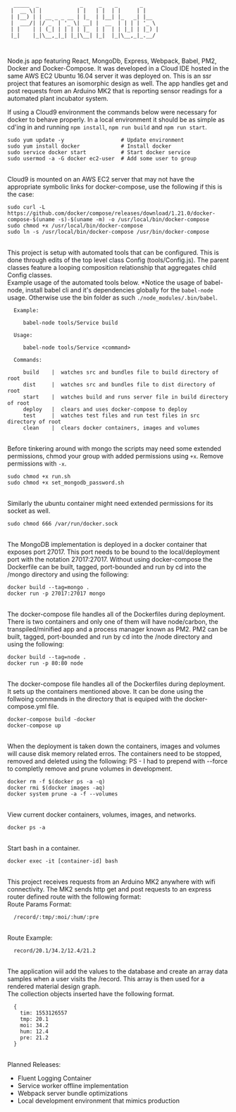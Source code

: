 ```
  _____  _             _     _    _       _     
 |  __ \| |           | |   | |  | |     | |    
 | |__) | | __ _ _ __ | |_  | |__| |_   _| |__  
 |  ___/| |/ _` | '_ \| __| |  __  | | | | '_ \ 
 | |    | | (_| | | | | |_  | |  | | |_| | |_) |
 |_|    |_|\__,_|_| |_|\__| |_|  |_|\__,_|_.__/ 
                                                
                                                
```

Node.js app featuring React, MongoDb, Express, Webpack, Babel, PM2, Docker and 
Docker-Compose. It was developed in a Cloud IDE hosted in the same AWS EC2 Ubuntu 
16.04 server it was deployed on. This is an ssr project that features an isomorphic 
design as well. The app handles get and post requests from an Arduino MK2 that is
reporting sensor readings for a automated plant incubator system.

If using a Cloud9 environment the commands below were necessary for docker to behave
properly. In a local environment it should be as simple as cd'ing in and running 
`npm install`, `npm run build` and `npm run start`.

```
sudo yum update -y                  # Update environment
sudo yum install docker             # Install docker
sudo service docker start           # Start docker service
sudo usermod -a -G docker ec2-user  # Add some user to group
```
\
Cloud9 is mounted on an AWS EC2 server that may not have the appropriate symbolic links
for docker-compose, use the following if this is the case:
```
sudo curl -L https://github.com/docker/compose/releases/download/1.21.0/docker-compose-$(uname -s)-$(uname -m) -o /usr/local/bin/docker-compose
sudo chmod +x /usr/local/bin/docker-compose
sudo ln -s /usr/local/bin/docker-compose /usr/bin/docker-compose
```
\
This project is setup with automated tools that can be configured. This is done through
edits of the top level class Config (tools/Config.js). The parent classes feature a
looping composition relationship that aggregates child Config classes.
\
Example usage of the automated tools below.
*Notice the usage of babel-node, install babel cli and it's dependencies globally for
the `babel-node` usage. Otherwise use the bin folder as such `./node_modules/.bin/babel`.

```
  Example:

     babel-node tools/Service build

  Usage:

     babel-node tools/Service <command>

  Commands:

     build    |  watches src and bundles file to build directory of root
     dist     |  watches src and bundles file to dist directory of root
     start    |  watches build and runs server file in build directory of root
     deploy   |  clears and uses docker-compose to deploy
     test     |  watches test files and run test files in src directory of root
     clean    |  clears docker containers, images and volumes
```
\
Before tinkering around with mongo the scripts may need some extended permissions, 
chmod your group with added permissions using `+x`. Remove permissions with `-x`.

```
sudo chmod +x run.sh
sudo chmod +x set_mongodb_password.sh
```
\
Similarly the ubuntu container might need extended permissions for its socket as well.

```
sudo chmod 666 /var/run/docker.sock
```
\
The MongoDB implementation is deployed in a docker container that exposes port 27017.
This port needs to be bound to the local/deployment port with the notation 27017:27017.
Without using docker-compose the Dockerfile can be built, tagged, port-bounded and run 
by cd into the /mongo directory and using the following: 

```
docker build --tag=mongo .
docker run -p 27017:27017 mongo
```
\
The docker-compose file handles all of the Dockerfiles during deployment. There is two 
containers and only one of them will have node/carbon, the transpiled/minified app and 
a process manager known as PM2. PM2 can be built, tagged, port-bounded and run by cd 
into the /node directory and using the following:

```
docker build --tag=node .
docker run -p 80:80 node
```
\
The docker-compose file handles all of the Dockerfiles during deployment. It sets up the
containers mentioned above. It can be done using the follwoing commands in the directory
that is equiped with the docker-compose.yml file.

```
docker-compose build -docker
docker-compose up
```
\
When the deployment is taken down the containers, images and volumes will cause disk memory
related erros. The containers need to be stopped, removed and deleted using the following:
PS - I had to prepend with --force to completly remove and prune volumes in development.

```
docker rm -f $(docker ps -a -q)
docker rmi $(docker images -aq)
docker system prune -a -f --volumes
```
\
View current docker containers, volumes, images, and networks.

```
docker ps -a
```
\
Start bash in a container.

```
docker exec -it [container-id] bash
```
\
This project receives requests from an Arduino MK2 anywhere with wifi connectivity. The MK2
sends http get and post requests to an express router defined route with the following format:
\
Route Params Format:

```
  /record/:tmp/:moi/:hum/:pre
```
\
Route Example: 

```
  record/20.1/34.2/12.4/21.2
```
\
The application wiil add the values to the database and create an array data samples when
a user visits the /record. This array is then used for a rendered material design graph.
\
The collection objects inserted have the following format.

```
  {
    tim: 1553126557
    tmp: 20.1
    moi: 34.2
    hum: 12.4
    pre: 21.2
  }
```
\
Planned Releases:
- Fluent Logging Container
- Service worker offline implementation
- Webpack server bundle optimizations
- Local development environment that mimics production